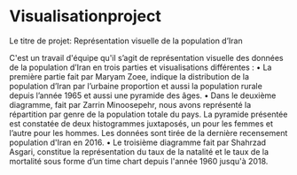 # Visualisationproject

Le titre de projet: 
Représentation visuelle de la population d’Iran

C'est un travail d'équipe qu'il s’agit de représentation visuelle des données de la population d’Iran en trois parties et visualisations différentes : 
•	La première  partie fait par Maryam Zoee, indique la distribution de la population d’Iran par l’urbaine proportion et aussi la population rurale depuis l’année 1965 et aussi une pyramide des âges.
•	Dans le deuxième diagramme, fait par Zarrin Minoosepehr, nous avons représenté la répartition par genre de la population totale du pays. La pyramide présentée est constatée de deux histogrammes juxtaposés, un pour les femmes et l’autre pour les hommes. Les données sont tirée de la dernière recensement population d'Iran en 2016. 
•	Le troisième diagramme fait par Shahrzad Asgari, constitue la représentation du taux de la natalité et le taux de la mortalité sous forme d’un time chart depuis l'année 1960 jusqu'à 2018.

